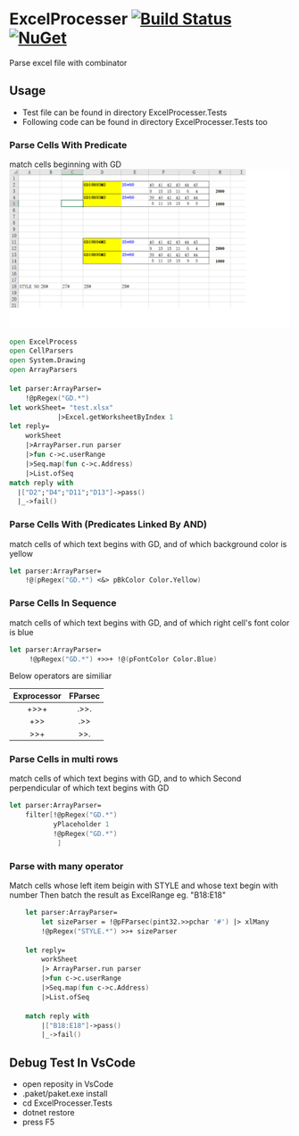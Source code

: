 # ExcelProcesser [![Build Status](https://travis-ci.org/humhei/ExcelProcesser.svg?branch=master)](https://travis-ci.org/humhei/ExcelProcesser) [![NuGet](https://img.shields.io/nuget/v/ExcelProcesser.svg?colorB=green)](https://www.nuget.org/packages/ExcelProcesser)
Parse excel file with combinator
## Usage
 * Test file can be found in directory ExcelProcesser.Tests
 * Following code can be found in directory ExcelProcesser.Tests too
### Parse Cells With Predicate
match cells beginning with GD
![image](https://github.com/humhei/Resources/blob/Resources/Untitled.png)
```fsharp
open ExcelProcess
open CellParsers
open System.Drawing
open ArrayParsers

let parser:ArrayParser=
    !@pRegex("GD.*")
let workSheet= "test.xlsx"
            |>Excel.getWorksheetByIndex 1    
let reply=
    workSheet
    |>ArrayParser.run parser
    |>fun c->c.userRange
    |>Seq.map(fun c->c.Address)
    |>List.ofSeq
match reply with
  |["D2";"D4";"D11";"D13"]->pass()
  |_->fail()
```
### Parse Cells With (Predicates Linked By AND)
match cells of which text begins with GD,
and of which background color is yellow
```fsharp
let parser:ArrayParser=
    !@(pRegex("GD.*") <&> pBkColor Color.Yellow)
```
### Parse Cells In Sequence
match cells of which text begins with GD,
and of which right cell's font color is blue 
```fsharp
let parser:ArrayParser=
     !@pRegex("GD.*") +>>+ !@(pFontColor Color.Blue)          
```
Below operators are similiar

| Exprocessor  | FParsec |
| :-------------: | :-------------: |
| +>>+ | .>>. |
| +>> | .>> |
| >>+ | >>. |


### Parse Cells in multi rows
match cells of which text begins with GD,
and to which Second perpendicular of which text begins with GD
```fsharp
let parser:ArrayParser=
    filter[!@pRegex("GD.*")
           yPlaceholder 1
           !@pRegex("GD.*")
            ]            
```
### Parse with many operator
Match cells whose left item beigin with STYLE
and whose text begin with number
Then batch the result as ExcelRange eg. "B18:E18"
```fsharp
    let parser:ArrayParser=
        let sizeParser = !@pFParsec(pint32.>>pchar '#') |> xlMany
        !@pRegex("STYLE.*") >>+ sizeParser
                
    let reply=
        workSheet
        |> ArrayParser.run parser
        |>fun c->c.userRange
        |>Seq.map(fun c->c.Address)
        |>List.ofSeq  
        
    match reply with
        |["B18:E18"]->pass()
        |_->fail()   
```
## Debug Test In VsCode
  * open reposity in VsCode
  * .paket/paket.exe install
  * cd ExcelProcesser.Tests
  * dotnet restore
  * press F5
